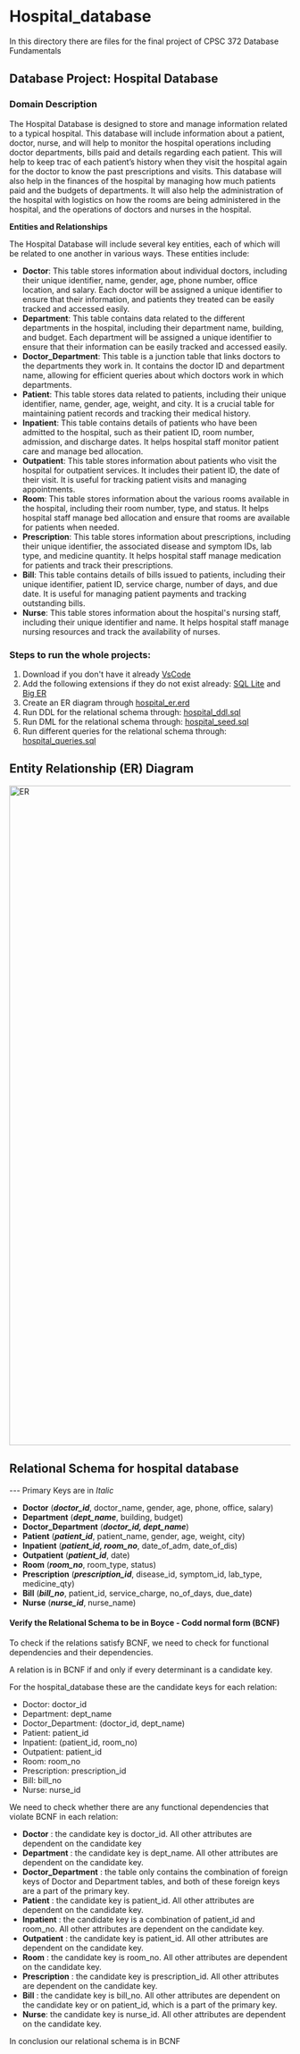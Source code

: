 # Hospital_database

In this directory there are files for the final project of CPSC 372  Database Fundamentals

## Database Project: Hospital Database

### Domain Description

 The Hospital Database is designed to store and manage information related to a typical hospital. This database will include information about a patient, doctor, nurse, and will help to monitor the hospital operations including doctor departments, bills paid and details regarding each patient. This will help to keep trac of each patient’s history when they visit the hospital again for the doctor to know the past prescriptions and visits. This database will also help in the finances of the hospital by managing how much patients paid and the budgets of departments. It will also help the administration of the hospital with logistics on how the rooms are being administered in the hospital, and the operations of doctors and nurses in the hospital. 


**Entities and Relationships** 

The Hospital Database will include several key entities, each of which will be related to one another in various ways. These entities include: 

* **Doctor**: This table stores information about individual doctors, including their unique identifier, name, gender, age, phone number, office location, and salary. Each doctor will be assigned a unique identifier to ensure that their information, and patients they treated can be easily tracked and accessed easily. 
* **Department**: This table contains data related to the different departments in the hospital, including their department name, building, and budget. Each department will be assigned a unique identifier to ensure that their information can be easily tracked and accessed easily.
* **Doctor_Department**: This table is a junction table that links doctors to the departments they work in. It contains the doctor ID and department name, allowing for efficient queries about which doctors work in which departments.
* **Patient**: This table stores data related to patients, including their unique identifier, name, gender, age, weight, and city. It is a crucial table for maintaining patient records and tracking their medical history.
* **Inpatient**: This table contains details of patients who have been admitted to the hospital, such as their patient ID, room number, admission, and discharge dates. It helps hospital staff monitor patient care and manage bed allocation.
* **Outpatient**: This table stores information about patients who visit the hospital for outpatient services. It includes their patient ID, the date of their visit. It is useful for tracking patient visits and managing appointments.
* **Room**: This table stores information about the various rooms available in the hospital, including their room number, type, and status. It helps hospital staff manage bed allocation and ensure that rooms are available for patients when needed.
* **Prescription**: This table stores information about prescriptions, including their unique identifier, the associated disease and symptom IDs, lab type, and medicine quantity. It helps hospital staff manage medication for patients and track their prescriptions.
* **Bill**: This table contains details of bills issued to patients, including their unique identifier, patient ID, service charge, number of days, and due date. It is useful for managing patient payments and tracking outstanding bills.
* **Nurse**: This table stores information about the hospital's nursing staff, including their unique identifier and name. It helps hospital staff manage nursing resources and track the availability of nurses.


### Steps to run the whole projects:

1. Download if you don't have it already [VsCode](https://code.visualstudio.com/)
2. Add the following extensions if they do not exist already: [SQL Lite](https://marketplace.visualstudio.com/items?itemName=alexcvzz.vscode-sqlite) and [Big ER](https://marketplace.visualstudio.com/items?itemName=BIGModelingTools.erdiagram)
3. Create an ER diagram through [hospital_er.erd](https://github.com/enockniyonkuru/hospital_database/blob/main/hospital_er.erd)
4. Run DDL for the relational schema through: [hospital_ddl.sql](https://github.com/enockniyonkuru/hospital_database/blob/main/hospital_ddl.sql)
5. Run DML for the relational schema through: [hospital_seed.sql](https://github.com/enockniyonkuru/hospital_database/blob/main/hospital_seed.sql)
6. Run different queries  for the relational schema through: [hospital_queries.sql](https://github.com/enockniyonkuru/hospital_database/blob/main/hospital_queries.sql)


## Entity Relationship (ER) Diagram
<img width="1181" alt="ER" src="https://user-images.githubusercontent.com/73262017/233915886-9ee386f8-5584-43a1-9011-721b9fbc99b6.png">


## Relational Schema for hospital database 

--- Primary Keys are in _Italic_


* __Doctor__ (***doctor_id***, doctor_name, gender, age, phone, office, salary) 
* __Department__ (***dept_name***, building, budget) 
* __Doctor_Department__ (***doctor_id, dept_name***) 
* __Patient__ (***patient_id***, patient_name, gender, age, weight, city) 
* __Inpatient__ (***patient_id, room_no***, date_of_adm, date_of_dis) 
* __Outpatient__ (***patient_id***, date) 
* __Room__ (***room_no***, room_type, status) 
* __Prescription__ (***prescription_id***, disease_id, symptom_id, lab_type, medicine_qty) 
* __Bill__ (***bill_no***, patient_id, service_charge, no_of_days, due_date) 
* __Nurse__ (***nurse_id***, nurse_name)



#### Verify the Relational Schema to be in Boyce - Codd normal form (BCNF)

To check if the relations satisfy BCNF, we need to check for functional dependencies and their dependencies. 

A relation is in BCNF if and only if every determinant is a candidate key. 

For the hospital_database these are the candidate keys for each relation: 

- Doctor: doctor_id
- Department: dept_name
- Doctor_Department: (doctor_id, dept_name)
- Patient: patient_id
- Inpatient: (patient_id, room_no)
- Outpatient: patient_id
- Room: room_no
- Prescription: prescription_id
- Bill: bill_no
- Nurse: nurse_id

We need to check whether there are any functional dependencies that violate BCNF in each relation:

* __Doctor__ :  the candidate key is doctor_id. All other attributes are dependent on the candidate key
* __Department__ : the candidate key is dept_name. All other attributes are dependent on the candidate key.
* __Doctor_Department__ : the table only contains the combination of foreign keys of Doctor and Department tables, and both of these foreign keys are a part of the primary key.
* __Patient__ : the candidate key is patient_id. All other attributes are dependent on the candidate key. 
* __Inpatient__ : the candidate key is a combination of patient_id and room_no. All other attributes are dependent on the candidate key.
* __Outpatient__ : the candidate key is patient_id. All other attributes are dependent on the candidate key. 
* __Room__ : the candidate key is room_no. All other attributes are dependent on the candidate key. 
* __Prescription__ : the candidate key is prescription_id. All other attributes are dependent on the candidate key.
* __Bill__ : the candidate key is bill_no. All other attributes are dependent on the candidate key or on patient_id, which is a part of the primary key. 
* __Nurse__: the candidate key is nurse_id. All other attributes are dependent on the candidate key. 

In conclusion our relational schema is in BCNF 



